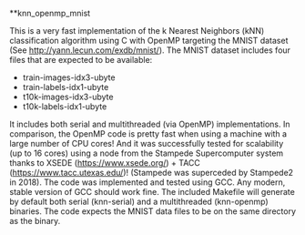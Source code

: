 **knn_openmp_mnist

This is a very fast implementation of the k Nearest Neighbors (kNN) classification algorithm using C with OpenMP targeting the MNIST dataset (See http://yann.lecun.com/exdb/mnist/). The MNIST dataset includes four files that are expected to be available:


- train-images-idx3-ubyte
- train-labels-idx1-ubyte
- t10k-images-idx3-ubyte
- t10k-labels-idx1-ubyte 


It includes both serial and multithreaded (via OpenMP) implementations. In comparison, the OpenMP code is pretty fast when using a machine with a large number of CPU cores!  And it was successfully tested for scalability (up to 16 cores) using a node from the Stampede Supercomputer system thanks to XSEDE (https://www.xsede.org/) + TACC (https://www.tacc.utexas.edu/)! (Stampede was superceded by Stampede2 in 2018). The code was implemented and tested using GCC. Any modern, stable version of GCC should work fine. The included Makefile will generate by default both serial (knn-serial) and a multithreaded (knn-openmp) binaries. The code expects the MNIST data files to be on the same directory as the binary.
